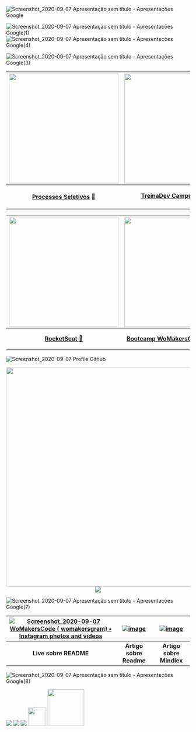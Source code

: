 ![Screenshot_2020-09-07 Apresentação sem título - Apresentações Google](https://user-images.githubusercontent.com/46378210/92345056-7106ee00-f09e-11ea-8ea1-0c26b1dfc73b.png)

![Screenshot_2020-09-07 Apresentação sem título - Apresentações Google(1)](https://user-images.githubusercontent.com/46378210/92345616-6b120c80-f0a0-11ea-88f9-92fe9555b81b.png)
![Screenshot_2020-09-07 Apresentação sem título - Apresentações Google(4)](https://user-images.githubusercontent.com/46378210/92347266-ec1fd280-f0a5-11ea-9f2d-58135aca0fe7.png)

![Screenshot_2020-09-07 Apresentação sem título - Apresentações Google(3)](https://user-images.githubusercontent.com/46378210/92345626-749b7480-f0a0-11ea-8c24-92882f26199c.png)

|[<img src="https://user-images.githubusercontent.com/46378210/75095204-53928c80-5571-11ea-9638-61e5a0d25f8c.png" width="300"/>](https://github.com/reginadiana/projects-of-selective-process)|[<img src="https://user-images.githubusercontent.com/46378210/78724750-7cde6080-7904-11ea-83b7-b373e0a3e965.png" width="300"/>](https://github.com/reginadiana/treina-dev-turma-3)|
|------|------|
|<p align="center">[**Processos Seletivos**](https://github.com/reginadiana/projects-of-selective-process) :leaves:</p>|<p align="center">[**TreinaDev CampusCode**](https://github.com/reginadiana/treina-dev-turma-3) :eight_spoked_asterisk:</p>|

[<img  src="https://user-images.githubusercontent.com/46378210/74868705-69b40900-5335-11ea-98a6-7f1f3725423d.png"  width="300"/>](https://github.com/reginadiana/rocketseat-projects)| [<img src="https://user-images.githubusercontent.com/46378210/74677099-4dc63100-5196-11ea-86ff-10473a8f1553.png" width="300"/>](https://github.com/reginadiana/womakerscode-react)|
| ----- |----- |
| <p align="center">[**RocketSeat** :bookmark:](https://github.com/reginadiana/rocketseat-projects) </p>| <p align="center"> [**Bootcamp WoMakersCode - React** :bookmark:](https://github.com/reginadiana/womakerscode-react) </p> |

![Screenshot_2020-09-07 Profile Github](https://user-images.githubusercontent.com/46378210/92420125-027e6a80-f148-11ea-9f3f-e4fa5aa4c992.png)

<p align="center">
<img src="https://user-images.githubusercontent.com/46378210/92420132-0e6a2c80-f148-11ea-887d-36f783cec7f6.png" width=600/>
<img src="https://github-readme-stats.vercel.app/api?username=reginadiana"/>
</p>

![Screenshot_2020-09-07 Apresentação sem título - Apresentações Google(7)](https://user-images.githubusercontent.com/46378210/92347410-65b7c080-f0a6-11ea-81c5-5ca5cb0c903f.png)

| [![Screenshot_2020-09-07 WoMakersCode ( womakersgram) • Instagram photos and videos](https://user-images.githubusercontent.com/46378210/92347635-14f49780-f0a7-11ea-9400-37fafe3c6b11.png)](https://www.youtube.com/watch?v=2A_ebBA3jzM&t=32s) | [![image](https://user-images.githubusercontent.com/46378210/92347722-5b49f680-f0a7-11ea-8410-6c354b827e2b.png)](https://dev.to/reginadiana/como-escrever-um-readme-md-sensacional-no-github-4509) | [![image](https://user-images.githubusercontent.com/46378210/92347685-3a81a100-f0a7-11ea-8fad-e56889c69122.png)](https://dev.to/reginadiana/como-ler-sinais-cerebrais-com-mindlfex-e-arduino-1o8l)|
| :------: | :------: | :------: | 
| **Live sobre README** | **Artigo sobre Readme** | **Artigo sobre Mindlex** |

![Screenshot_2020-09-07 Apresentação sem título - Apresentações Google(8)](https://user-images.githubusercontent.com/46378210/92347415-68b2b100-f0a6-11ea-9aac-79ad39256306.png)

[<img src="https://img.shields.io/badge/medium-%2312100E.svg?&style=for-the-badge&logo=medium&logoColor=white" />](https://medium.com/@dianareginadr19)  [<img src="https://img.shields.io/badge/linkedin-%230077B5.svg?&style=for-the-badge&logo=linkedin&logoColor=white" />](https://www.linkedin.com/in/diana-regina-a96840173/) [<img src = "https://img.shields.io/badge/instagram-%23E4405F.svg?&style=for-the-badge&logo=instagram&logoColor=white">](https://www.instagram.com/encantosfazenda/?hl=pt-br) [<img src="https://res.cloudinary.com/practicaldev/image/fetch/s--qHpQ3g-2--/c_imagga_scale,f_auto,fl_progressive,h_900,q_auto,w_1600/https://p78.f0.n0.cdn.getcloudapp.com/items/z8uw8ABZ/Image%2B2019-10-15%2Bat%2B12.42.23%2BPM.png%3Fv%3De2dc83e9a2b2156adc38a0e388cca2eb" width=50/>](https://dev.to/reginadiana) [<img src="https://encrypted-tbn0.gstatic.com/images?q=tbn%3AANd9GcRd1U6GlJJco5yndqtExm6XQTxygVJcpqENAQ&usqp=CAU/" width=100>](https://dianaregina.netlify.app/)
